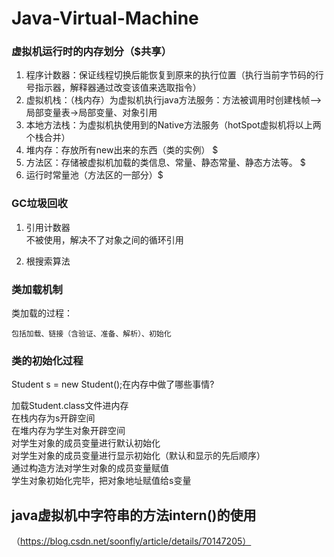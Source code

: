 # Java-Virtual-Machine
### 虚拟机运行时的内存划分（$共享）  

1. 程序计数器：保证线程切换后能恢复到原来的执行位置（执行当前字节码的行号指示器，解释器通过改变该值来选取指令）
2. 虚拟机栈：（栈内存）为虚拟机执行java方法服务：方法被调用时创建栈帧-->局部变量表->局部变量、对象引用
3. 本地方法栈：为虚拟机执使用到的Native方法服务（hotSpot虚拟机将以上两个栈合并）
4. 堆内存：存放所有new出来的东西（类的实例） $
5. 方法区：存储被虚拟机加载的类信息、常量、静态常量、静态方法等。  $
6. 运行时常量池（方法区的一部分）$

### GC垃圾回收

1. 引用计数器  
  不被使用，解决不了对象之间的循环引用

2. 根搜索算法

### 类加载机制

  类加载的过程：

    包括加载、链接（含验证、准备、解析）、初始化
    
### 类的初始化过程

Student s = new Student();在内存中做了哪些事情?

加载Student.class文件进内存  
在栈内存为s开辟空间  
在堆内存为学生对象开辟空间  
对学生对象的成员变量进行默认初始化  
对学生对象的成员变量进行显示初始化（默认和显示的先后顺序）  
通过构造方法对学生对象的成员变量赋值  
学生对象初始化完毕，把对象地址赋值给s变量

 ## java虚拟机中字符串的方法intern()的使用
  （https://blog.csdn.net/soonfly/article/details/70147205）
